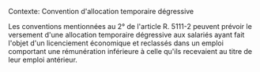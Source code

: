 Contexte: Convention d'allocation temporaire dégressive

Les conventions mentionnées au 2° de l'article R. 5111-2 peuvent prévoir le versement d'une allocation temporaire dégressive aux salariés ayant fait l'objet d'un licenciement économique et reclassés dans un emploi comportant une rémunération inférieure à celle qu'ils recevaient au titre de leur emploi antérieur.